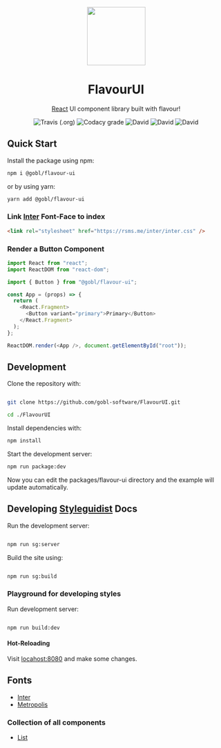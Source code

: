 <p align="center"><img  width="135" src="https://svgshare.com/i/G40.svg" /></p>
<h1 align="center">FlavourUI</h1>
<p align="center"><a href="https://github.com/facebook/react">React</a> UI component library built with flavour!</p>
<p align="center">
  <img alt="Travis (.org)" src="https://img.shields.io/travis/gobl-software/FlavourUI?style=flat-square">
  <img alt="Codacy grade" src="https://img.shields.io/codacy/grade/71c28e9b05424da7a084c29304e2a4fb?style=flat-square">
  <img alt="David" src="https://img.shields.io/david/gobl-software/FlavourUI?style=flat-square">
  <img alt="David" src="https://img.shields.io/david/dev/gobl-software/FlavourUI?style=flat-square">
  <img alt="David" src="https://img.shields.io/david/peer/gobl-software/FlavourUI?style=flat-square">
</p>

## Quick Start

Install the package using npm:

```bash
npm i @gobl/flavour-ui
```

or by using yarn:

```bash
yarn add @gobl/flavour-ui
```

### Link [Inter](https://github.com/rsms/inter) Font-Face to index

```html
<link rel="stylesheet" href="https://rsms.me/inter/inter.css" />
```

### Render a Button Component

```javascript
import React from "react";
import ReactDOM from "react-dom";

import { Button } from "@gobl/flavour-ui";

const App = (props) => {
  return (
    <React.Fragment>
      <Button variant="primary">Primary</Button>
    </React.Fragment>
  );
};

ReactDOM.render(<App />, document.getElementById("root"));
```

## Development

Clone the repository with:

```bash

git clone https://github.com/gobl-software/FlavourUI.git

cd ./FlavourUI
```

Install dependencies with:

```bash
npm install
```

Start the development server:

```bash
npm run package:dev
```

Now you can edit the packages/flavour-ui directory and the example will update automatically.

## Developing [Styleguidist](https://github.com/styleguidist/react-styleguidist) Docs

Run the development server:

```bash

npm run sg:server

```

Build the site using:

```bash

npm run sg:build

```

### Playground for developing styles

Run development server:

```bash

npm run build:dev

```

#### Hot-Reloading

Visit [locahost:8080](http://localhost:8080) and make some changes.

## Fonts

- [Inter](https://github.com/rsms/inter)
- [Metropolis](https://github.com/chrismsimpson/Metropolis)

### Collection of all components

- [List](https://gobl-software.github.io/FlavourUI/)
